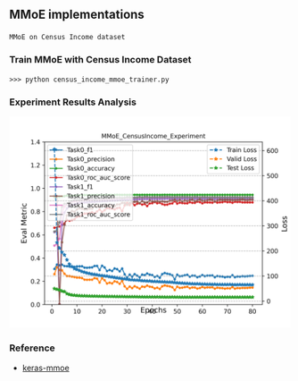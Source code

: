 ## MMoE implementations

`MMoE on Census Income dataset`

### Train MMoE with Census Income Dataset

` >>> python census_income_mmoe_trainer.py `

### Experiment Results Analysis

![avatar](./results/Model_LR0.0001_Batch1024_LossBCELoss/MMoE_CensusIncome_Experiment.png)

### Reference

- [keras-mmoe](https://github.com/drawbridge/keras-mmoe)
